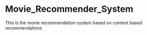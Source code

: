 # Movie_Recommender_System
This is the movie recommendation system based on content based recommendations
